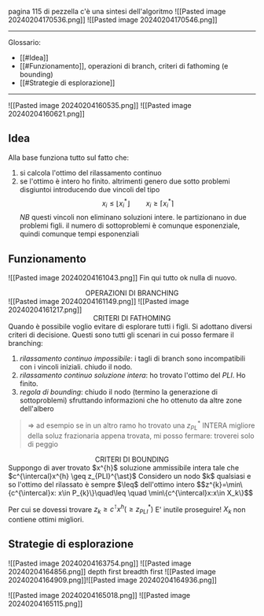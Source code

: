 pagina 115 di pezzella c'è una sintesi dell'algoritmo
![[Pasted image 20240204170536.png]]
![[Pasted image 20240204170546.png]]

---

Glossario:
- [[#Idea]]
- [[#Funzionamento]], operazioni di branch, criteri di fathoming (e bounding)
- [[#Strategie di esplorazione]]

---

![[Pasted image 20240204160535.png]]
![[Pasted image 20240204160621.png]]

## Idea
Alla base funziona tutto sul fatto che:
1. si calcola l'ottimo del rilassamento continuo
2. se l'ottimo è intero ho finito. altrimenti genero due sotto problemi disgiuntoi introducendo due vincoli del tipo
$$x_{i}\leq \lfloor x_{i}^{\ast}\rfloor\quad \quad x_{i}\geq \lceil x_{i}^{\ast}\rceil$$
*NB* questi vincoli non eliminano soluzioni intere. le partizionano in due problemi figli.
il numero di sottoproblemi è comunque esponenziale, quindi comunque tempi esponenziali

## Funzionamento
![[Pasted image 20240204161043.png]]
Fin qui tutto ok nulla di nuovo.

<center>OPERAZIONI DI BRANCHING</center>
![[Pasted image 20240204161149.png]]
![[Pasted image 20240204161217.png]]

<center>CRITERI DI FATHOMING</center>
Quando è possibile voglio evitare di esplorare tutti i figli. 
Si adottano diversi criteri di decisione. Questi sono tutti gli scenari in cui posso fermare il branching:

1. *rilassamento continuo impossibile*: i tagli di branch sono incompatibili con i vincoli iniziali. chiudo il nodo.
2. *rilassamento continuo soluzione intera*: ho trovato l'ottimo del $PLI$. Ho finito.
3. *regola di bounding*: chiudo il nodo (termino la generazione di sottoproblemi) sfruttando informazioni che ho ottenuto da altre zone dell'albero
>$\Rightarrow$ ad esempio se in un altro ramo ho trovato una $z^{\ast}_{PL}$ INTERA migliore della soluz frazionaria appena trovata, mi posso fermare: troverei solo di peggio

<center>CRITERI DI BOUNDING</center>
Suppongo di aver trovato $x^{h}$ soluzione ammissibile intera tale che     $c^{\intercal}x^{h} \geq z_{PLI}^{\ast}$ 
Considero un nodo $k$ qualsiasi e so l'ottimo del rilassato è sempre $\leq$ dell'ottimo intero $$z^{k}=\min\{c^{\intercal}x: x\in P_{k}\}\quad\leq \quad \min\{c^{\intercal}x:x\in X_k\}$$

Per cui se dovessi trovare $z_{k}\geq c^{\intercal}x^{h} (\geq z^{\ast}_{PLI})$ 
E' inutile proseguire! $X_k$ non contiene ottimi migliori.

## Strategie di esplorazione
![[Pasted image 20240204163754.png]]
![[Pasted image 20240204164856.png]]
	depth first                                    breadth first
![[Pasted image 20240204164909.png]]![[Pasted image 20240204164936.png]]

![[Pasted image 20240204165018.png]]
![[Pasted image 20240204165115.png]]


